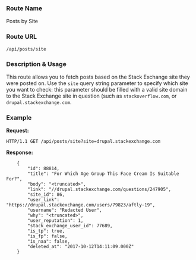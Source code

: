 ### Route Name
Posts by Site

### Route URL

    /api/posts/site

### Description & Usage
This route allows you to fetch posts based on the Stack Exchange site they were posted on. Use the `site` query string parameter to specify which site you want to check: this parameter should be filled with a valid site domain to the Stack Exchange site in question (such as `stackoverflow.com`, or `drupal.stackexchange.com`.

### Example
**Request:**

    HTTP/1.1 GET /api/posts/site?site=drupal.stackexchange.com

**Response:**

        {
            "id": 88814,
            "title": "For Which Age Group This Face Cream Is Suitable For?",
            "body": "<truncated>",
            "link": "//drupal.stackexchange.com/questions/247905",
            "site_id": 86,
            "user_link": "https://drupal.stackexchange.com/users/79823/aftly-19",
            "username": "Redacted User",
            "why": "<truncated>",
            "user_reputation": 1,
            "stack_exchange_user_id": 77689,
            "is_tp": true,
            "is_fp": false,
            "is_naa": false,
            "deleted_at": "2017-10-12T14:11:09.000Z"
        }